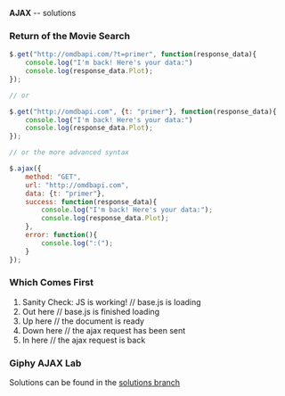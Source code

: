 **AJAX** -- solutions

### Return of the Movie Search
``` javascript
$.get("http://omdbapi.com/?t=primer", function(response_data){
    console.log("I'm back! Here's your data:")
    console.log(response_data.Plot);
});

// or

$.get("http://omdbapi.com", {t: "primer"}, function(response_data){
    console.log("I'm back! Here's your data:")
    console.log(response_data.Plot);
});

// or the more advanced syntax

$.ajax({
    method: "GET",
    url: "http://omdbapi.com",
    data: {t: "primer"},
    success: function(response_data){
        console.log("I'm back! Here's your data:");
        console.log(response_data.Plot);
    },
    error: function(){
        console.log(":(");
    }
});
```

### Which Comes First
1. Sanity Check: JS is working! // base.js is loading
2. Out here                     // base.js is finished loading
3. Up here                      // the document is ready
4. Down here                    // the ajax request has been sent
5. In here                      // the ajax request is back

### Giphy AJAX Lab
Solutions can be found in the [solutions branch](https://github.com/sf-wdi-21/giffaw/tree/solution)


